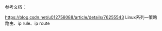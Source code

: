 ```

```

参考文档：

https://blog.csdn.net/u012758088/article/details/76255543  Linux系列—策略路由、ip rule、ip route 
